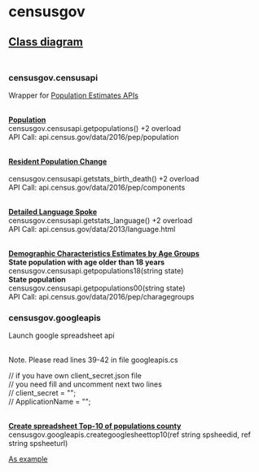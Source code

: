 <div>
<h1>censusgov</h1>

<h2><a href='http://take.ms/CJRyt' target='blank'>Class diagram</a><br/><br/></h2>

<h3>censusgov.censusapi</h3>
Wrapper for <a href='https://www.census.gov/data/developers/data-sets/popest-popproj/popest.html'>Population Estimates APIs</a><br/><br/>

<b><u>Population</u></b><br/>
censusgov.censusapi.getpopulations() +2 overload<br/>
API Call: api.census.gov/data/2016/pep/population<br/><br/>

<b><u>Resident Population Change</u></b><br/><br/>
censusgov.censusapi.getstats_birth_death() +2 overload<br/>
API Call: api.census.gov/data/2016/pep/components<br/><br/>

<b><u>Detailed Language Spoke</u></b><br/>
censusgov.censusapi.getstats_language() +2 overload<br/>
API Call: api.census.gov/data/2013/language.html<br/><br/>


<b><u>Demographic Characteristics Estimates by Age Groups</u></b><br/>
<b>State population with age older than 18 years</b><br/>
censusgov.censusapi.getpopulations18(string state)<br/>
<b>State population</b><br/>
censusgov.censusapi.getpopulations00(string state)<br/>
API Call: api.census.gov/data/2016/pep/charagegroups<br/>

<h3>censusgov.googleapis</h3>
Launch google spreadsheet api<br/><br/>

Note. Please read lines 39-42 in file googleapis.cs<br/>
<div>
// if you have own client_secret.json file<br/>
// you need fill and uncomment next two lines<br/>
// client_secret = "<path to own client_secret.json file>";<br/>
// ApplicationName = "<own application name>";<br/>
</div>
<br/>

<b><u>Create spreadsheet Top-10 of populations county</u></b><br/>
censusgov.googleapis.creategooglesheettop10(ref string spsheedid, ref string spsheeturl)

<a href='https://docs.google.com/spreadsheets/d/1jMJ8IA00O7iiluyb7SJwAdNi5UnxEY6uH0VTWdnlLT8' target='blank'>As example</a>
</div>
